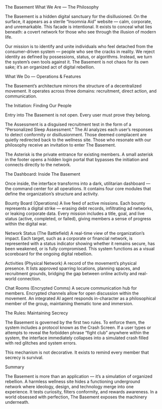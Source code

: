 The Basement
What We Are — The Philosophy

The Basement is a hidden digital sanctuary for the disillusioned. On the surface, it appears as a sterile “Insomnia Aid” website — calm, corporate, and unremarkable. This facade is intentional. It exists to conceal what lies beneath: a covert network for those who see through the illusion of modern life.

Our mission is to identify and unite individuals who feel detached from the consumer-driven system — people who see the cracks in reality. We reject identity as defined by possessions, status, or algorithms. Instead, we turn the system’s own tools against it. The Basement is not chaos for its own sake; it’s an organized act of digital rebellion.

What We Do — Operations & Features

The Basement’s architecture mirrors the structure of a decentralized movement. It operates across three domains: recruitment, direct action, and communication.

The Initiation: Finding Our People

Entry into The Basement is not open. Every user must prove they belong.

The Assessment is a disguised recruitment test in the form of a “Personalized Sleep Assessment.” The AI analyzes each user’s responses to detect conformity or disillusionment. Those deemed complacent are quietly redirected back to the wellness site. Those who resonate with our philosophy receive an invitation to enter The Basement.

The Asterisk is the private entrance for existing members. A small asterisk in the footer opens a hidden login portal that bypasses the initiation and connects directly to the network.

The Dashboard: Inside The Basement

Once inside, the interface transforms into a dark, utilitarian dashboard — the command center for all operations. It contains four core modules that define the organization’s structure and activity.

Bounty Board (Operations)
A live feed of active missions. Each bounty represents a digital strike — erasing debt records, infiltrating ad networks, or leaking corporate data. Every mission includes a title, goal, and live status (active, completed, or failed), giving members a sense of progress within the digital war.

Network Status (The Battlefield)
A real-time view of the organization’s impact. Each target, such as a corporate or financial network, is represented with a status indicator showing whether it remains secure, has been weakened, or is fully compromised. This system functions as a visual scoreboard for the ongoing digital rebellion.

Activities (Physical Network)
A record of the movement’s physical presence. It lists approved sparring locations, planning spaces, and recruitment grounds, bridging the gap between online activity and real-world connection.

Chat Rooms (Encrypted Comms)
A secure communication hub for members. Encrypted channels allow for open discussion within the movement. An integrated AI agent responds in-character as a philosophical member of the group, maintaining thematic tone and immersion.

The Rules: Maintaining Secrecy

The Basement is governed by the first two rules. To enforce them, the system includes a protocol known as the Crash Screen. If a user types or attempts to reveal the forbidden phrase “fight club” anywhere within the system, the interface immediately collapses into a simulated crash filled with red glitches and system errors.

This mechanism is not decorative. It exists to remind every member that secrecy is survival.

Summary

The Basement is more than an application — it’s a simulation of organized rebellion. A harmless wellness site hides a functioning underground network where ideology, design, and technology merge into one experience. It tests curiosity, filters conformity, and rewards awareness. In a world obsessed with perfection, The Basement exposes the machinery underneath.
